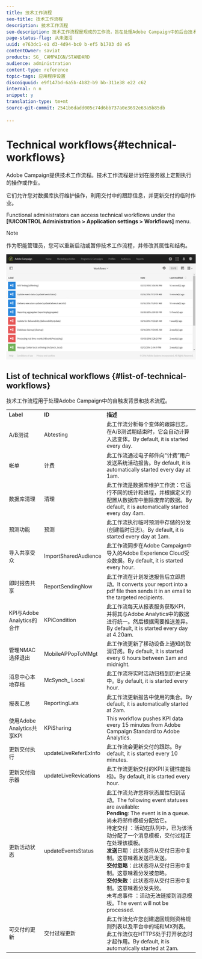 ```yaml
---
title: 技术工作流程
seo-title: 技术工作流程
description: 技术工作流程
seo-description: 技术工作流程是现成的工作流，旨在处理Adobe Campaign中的后台技术流程，从而确保平台的行为正确。
page-status-flag: 从未激活
uuid: e763dc1-e1 d3-4d94-bc0 b-ef5 b1703 d8 e5
contentOwner: saviat
products: SG_ CAMPAIGN/STANDARD
audience: administration
content-type: reference
topic-tags: 应用程序设置
discoiquuid: e9f147bd-6a5b-4b82-b9 bb-311e38 e22 c62
internal: n n
snippet: y
translation-type: tm+mt
source-git-commit: 2541b6dadd005c74d6bb737a0e3692e63a5b85db

---
```



# Technical workflows{#technical-workflows}

Adobe Campaign提供技术工作流程。技术工作流程是计划在服务器上定期执行的操作或作业。

它们允许您对数据库执行维护操作，利用交付中的跟踪信息，并更新交付的临时作业。

Functional administrators can access technical workflows under the **[!UICONTROL Administration > Application settings > Workflows]** menu.

>[!NOTE]
>
>作为职能管理员，您可以重新启动或暂停技术工作流程，并修改其属性和结构。

![](assets/technical_workflows.png)

## List of technical workflows {#list-of-technical-workflows}

技术工作流程用于处理Adobe Campaign中的自触发背景和技术流程。

<table> 
 <tbody> 
  <tr> 
   <td> <strong>Label</strong><br /> </td> 
   <td> <strong>ID</strong><br /> </td> 
   <td> <strong>描述</strong><br /> </td> 
  </tr> 
  <tr> 
   <td> <span class="uicontrol">A/B测试</span><br /> </td> 
   <td> <span class="uicontrol">Abtesting</span><br /> </td> 
   <td> 此工作流分析每个变体的跟踪日志。在A/B测试期结束时，它会自动计算入选变体。By default, it is started every day.<br /> </td> 
  </tr> 
  <tr> 
   <td> <span class="uicontrol">帐单</span><br /> </td> 
   <td> <span class="uicontrol">计费</span><br /> </td> 
   <td> 此工作流通过电子邮件向“计费”用户发送系统活动报告。By default, it is automatically started every day at 1am.<br /> </td> 
  </tr> 
  <tr> 
   <td> <span class="uicontrol">数据库清理</span><br /> </td> 
   <td> <span class="uicontrol">清理</span><br /> </td> 
   <td> 此工作流是数据库维护工作流：它运行不同的统计和进程，并根据定义的配置从数据库中删除废弃的数据。By default, it is automatically started every day 4am.<br /> </td> 
  </tr> 
  <tr> 
   <td> <span class="uicontrol">预测功能</span><br /> </td> 
   <td> <span class="uicontrol">预测</span><br /> </td> 
   <td> 此工作流执行临时预测中存储的分发(创建临时日志)。By default, it is started every day at 1am. <br /> </td> 
  </tr> 
  <tr> 
   <td> <span class="uicontrol">导入共享受众</span><br /> </td> 
   <td> <span class="uicontrol">ImportSharedAudience</span><br /> </td> 
   <td> 此工作流同步在Adobe Campaign中导入的Adobe Experience Cloud受众数据。By default, it is started every hour.<br /> </td> 
  </tr> 
  <tr> 
   <td> <span class="uicontrol">即时报告共享</span><br /> </td> 
   <td> <span class="uicontrol">ReportSendingNow</span><br /> </td> 
   <td> 此工作流在计划发送报告后立即启动。It converts your report into a pdf file then sends it in an email to the targeted recipients.<br /> </td> 
  </tr> 
  <tr> 
   <td> <span class="uicontrol">KPI与Adobe Analytics的合作</span><br /> </td> 
   <td> <span class="uicontrol">KPiCondition</span><br /> </td> 
   <td> 此工作流每天从报表服务获取KPI，并将其与Adobe Analytics中的数据进行统一。然后根据需要推送差异。By default, it is started every day at 4.20am.<br /> </td> 
  </tr> 
  <tr> 
   <td> <span class="uicontrol">管理NMAC选择退出</span><br /> </td> 
   <td> <span class="uicontrol">MobileAPPopToMMgt</span><br /> </td> 
   <td> 此工作流更新了移动设备上通知的取消订阅。By default, it is started every 6 hours between 1am and midnight.<br /> </td> 
  </tr> 
  <tr> 
   <td> <span class="uicontrol">消息中心本地存档</span><br /> </td> 
   <td> <span class="uicontrol">McSynch_ Local</span><br /> </td> 
   <td> 此工作流将实时活动归档到历史记录中。By default, it is started every hour.<br /> </td> 
  </tr> 
  <tr> 
   <td> <span class="uicontrol">报表汇总</span><br /> </td> 
   <td> <span class="uicontrol">ReportingLats</span><br /> </td> 
   <td> 此工作流更新报告中使用的集合。By default, it is automatically started at 2am.<br /> </td> 
  </tr> 
  <tr> 
   <td> <span class="uicontrol">使用Adobe Analytics共享KPI</span><br /> </td> 
   <td> <span class="uicontrol">KPiSharing</span><br /> </td> 
   <td> This workflow pushes KPI data every 15 minutes from Adobe Campaign Standard to Adobe Analytics.<br /> </td> 
  </tr> 
  <tr> 
   <td> <span class="uicontrol">更新交付执行</span><br /> </td> 
   <td> <span class="uicontrol">updateLiveReferExInfo</span><br /> </td> 
   <td> 此工作流会更新交付的跟踪。By default, it is started every 10 minutes.<br /> </td> 
  </tr> 
  <tr> 
   <td> <span class="uicontrol">更新交付指示器</span><br /> </td> 
   <td> <span class="uicontrol">updateLiveRevications</span><br /> </td> 
   <td> 此工作流更新交付的KPI(关键性能指标)。By default, it is started every hour.<br /> </td> 
  </tr> 
  <tr> 
   <td> <span class="uicontrol">更新活动状态</span><br /> </td> 
   <td> <span class="uicontrol">updateEventsStatus</span><br /> </td> 
   <td> 此工作流允许您将状态属性归到活动。The following event statuses are available:<br /> <strong>Pending</strong>: The event is in a queue. 尚未将邮件模板分配给它。<br /><span class="uicontrol">待定交付</span> ：活动在队列中，已为该活动分配了一个消息模板，交付过程正在处理该模板。<br /><strong>发送</strong>日期：此状态将从交付日志中复制。这意味着发送已发送。<br /><strong>交付忽略</strong>：此状态将从交付日志中复制。这意味着分发被忽略。<br /><strong>交付失败</strong>：此状态将从交付日志中复制。这意味着分发失败。<br /><span class="uicontrol">未考虑事件</span> ：活动无法链接到消息模板。The event will not be processed.<br /> </td> 
  </tr> 
  <tr> 
   <td> <span class="uicontrol">可交付的更新</span><br /> </td> 
   <td> <span class="uicontrol">交付过程更新</span><br /> </td> 
   <td> 此工作流允许您创建退回规则资格规则列表以及平台中的域和MX列表。此工作流仅在HTTPS处于打开状态时才起作用。By default, it is automatically started at 2am.<br /> </td> 
  </tr> 
 </tbody> 
</table>

